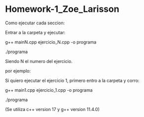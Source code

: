 # Homework-1_Zoe_Larisson
Como ejecutar cada seccion:

Entrar a la carpeta y ejecutar:

g++ mainN.cpp ejercicio_N.cpp -o programa

./programa

Siendo N el numero del ejercicio.

por ejemplo:

Si quiero ejecutar el ejercicio 1, primero entro a la carpeta y corro:

g++ main1.cpp ejercicio_1.cpp -o programa

./programa

(Se utiliza c++ version 17 y g++ version 11.4.0)
